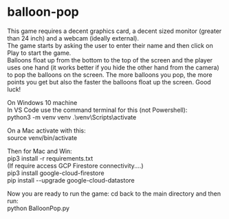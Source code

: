 # balloon-pop  
This game requires a decent graphics card, a decent sized monitor (greater than 24 inch) and a webcam (ideally external).  
The game starts by asking the user to enter their name and then click on Play to start the game.  
Balloons float up from the bottom to the top of the screen and the player uses one hand (it works better if you hide the other hand from the camera)  
to pop the balloons on the screen.  The more balloons you pop, the more points you get but also the faster the balloons float up the screen.  Good luck!

On Windows 10 machine  
In VS Code use the command terminal for this (not Powershell):  
python3 -m venv venv .\venv\Scripts\activate  

On a Mac activate with this:  
source venv/bin/activate  

Then for Mac and Win:  
pip3 install -r requirements.txt   
(If require access GCP Firestore connectivity....)  
pip3 install google-cloud-firestore  
pip install --upgrade google-cloud-datastore  

Now you are ready to run the game: 
cd back to the main directory and then run:  
python BalloonPop.py
